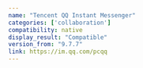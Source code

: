 ```yaml
---
name: "Tencent QQ Instant Messenger"
categories: ['collaboration']
compatibility: native
display_result: "Compatible"
version_from: "9.7.7"
link: https://im.qq.com/pcqq
---
```

